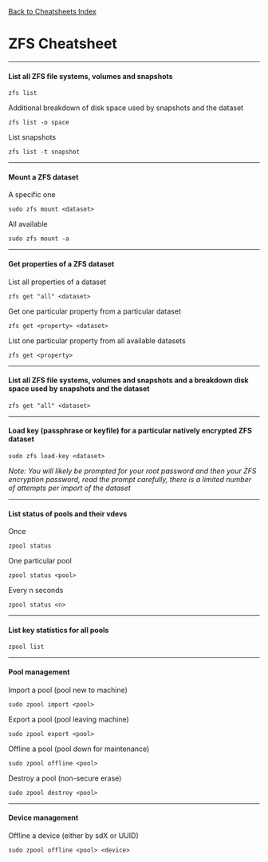 [Back to Cheatsheets Index](README.md)
# ZFS Cheatsheet

---

#### List all ZFS file systems, volumes and snapshots

`zfs list`

Additional breakdown of disk space used by snapshots and the dataset  

`zfs list -o space`

List snapshots

`zfs list -t snapshot`

---

#### Mount a ZFS dataset
A specific one

`sudo zfs mount <dataset>`

All available

`sudo zfs mount -a`

---

#### Get properties of a ZFS dataset 

List all properties of a dataset

`zfs get "all" <dataset>`

Get one particular property from a particular dataset

`zfs get <property> <dataset>`

List one particular property from all available datasets

`zfs get <property>`

---

#### List all ZFS file systems, volumes and snapshots and a breakdown disk space used by snapshots and the dataset  

`zfs get "all" <dataset>`

---

#### Load key (passphrase or keyfile) for a particular natively encrypted ZFS dataset

`sudo zfs load-key <dataset>`

_Note: You will likely be prompted for your root password and then your ZFS encryption password, read the prompt carefully, there is a limited number of attempts per import of the dataset_

---

#### List status of pools and their vdevs  

Once

`zpool status`

One particular pool

`zpool status <pool>`

Every n seconds

`zpool status <n>`

---


#### List key statistics for all pools  

`zpool list`

---

#### Pool management

Import a pool (pool new to machine)

`sudo zpool import <pool>`

Export a pool (pool leaving machine)

`sudo zpool export <pool>`

Offline a pool (pool down for maintenance)

`sudo zpool offline <pool>`

Destroy a pool (non-secure erase)

`sudo zpool destroy <pool>`

---

#### Device management

Offline a device (either by sdX or UUID)

`sudo zpool offline <pool> <device>`
